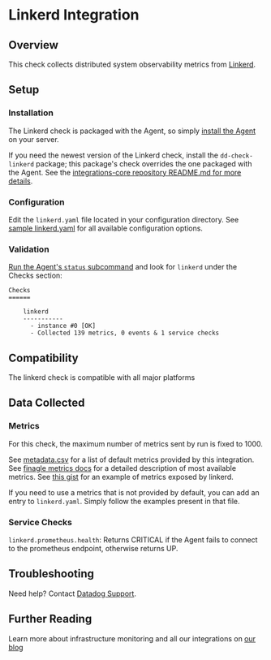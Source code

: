 # Linkerd Integration

## Overview

This check collects distributed system observability metrics from [Linkerd](https://linkerd.io/).

## Setup
### Installation

The Linkerd check is packaged with the Agent, so simply [install the Agent](https://app.datadoghq.com/account/settings#agent) on your server.

If you need the newest version of the Linkerd check, install the `dd-check-linkerd` package; this package's check overrides the one packaged with the Agent. See the [integrations-core repository README.md for more details](https://docs.datadoghq.com/agent/faq/install-core-extra/).

### Configuration

Edit the `linkerd.yaml` file located in your configuration directory.
See [sample linkerd.yaml](https://github.com/DataDog/integrations-core/blob/master/linkerd/conf.yaml.example) for all available configuration options.

### Validation

[Run the Agent's `status` subcommand](https://docs.datadoghq.com/agent/faq/agent-commands/#agent-status-and-information) and look for `linkerd` under the Checks section:

    Checks
    ======

        linkerd
        -----------
          - instance #0 [OK]
          - Collected 139 metrics, 0 events & 1 service checks

## Compatibility

The linkerd check is compatible with all major platforms

## Data Collected
### Metrics

For this check, the maximum number of metrics sent by run is fixed to 1000.

See [metadata.csv](hhttps://github.com/DataDog/integrations-core/blob/master/linkerd/metadata.csv) for a list of default metrics provided by this integration.
See [finagle metrics docs](https://twitter.github.io/finagle/guide/Metrics.html) for a detailed description of most available metrics.
See [this gist](https://gist.githubusercontent.com/arbll/2f63a5375a4d6d5acface6ca8a51e2ab/raw/bc35ed4f0f4bac7e2643a6009f45f9068f4c1d12/gistfile1.txt) for an example of metrics exposed by linkerd.

If you need to use a metrics that is not provided by default, you can add an entry to `linkerd.yaml`.
Simply follow the examples present in that file.

### Service Checks

`linkerd.prometheus.health`:
Returns CRITICAL if the Agent fails to connect to the prometheus endpoint, otherwise returns UP.

## Troubleshooting
Need help? Contact [Datadog Support](http://docs.datadoghq.com/help/).

## Further Reading
Learn more about infrastructure monitoring and all our integrations on [our blog](https://www.datadoghq.com/blog/)
